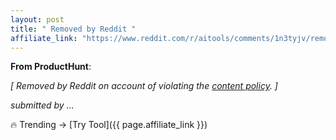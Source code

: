 ```yaml
---
layout: post
title: " Removed by Reddit "
affiliate_link: "https://www.reddit.com/r/aitools/comments/1n3tyjv/removed_by_reddit/?ref=autoverse&utm_source=autoverse"
---
```


**From ProductHunt**:  
*<!-- SC_OFF --><div class='md'><p>[ Removed by Reddit on account of violating the <a href='https://www.reddit.com/help/contentpolicy'>content policy</a>. ]</p> </div><!-- SC_ON --> &#32; submitted by ...*

🔥 Trending → [Try Tool]({{ page.affiliate_link }})  

